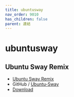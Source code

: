 ```yaml
---
title: ubuntusway
nav_order: 9010
has_children: false
parent: 連結
---
```



# ubuntusway


## Ubuntu Sway Remix

* [Ubuntu Sway Remix](https://ubuntusway.com/)
* GitHub / [Ubuntu-Sway](https://github.com/Ubuntu-Sway)
* [Download](https://downloads.ubuntusway.com/)
